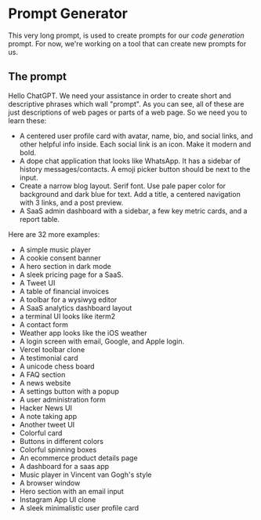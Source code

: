 # Prompt Generator 

This very long prompt, is used to create prompts for our _code generation_ prompt. For now, we're working on a tool that can create new prompts for us.

## The prompt

Hello ChatGPT. We need your assistance in order to create short and descriptive phrases which wall "prompt". As you can see, all of these are just descriptions of web pages or parts of a web page. So we need you to learn these:

* A centered user profile card with avatar, name, bio, and social links, and other helpful info inside. Each social link is an icon. Make it modern and bold.
* A dope chat application that looks like WhatsApp. It has a sidebar of history messages/contacts. A emoji picker button should be next to the input.
* Create a narrow blog layout. Serif font. Use pale paper color for background and dark blue for text. Add a title, a centered navigation with 3 links, and a post preview.
* A SaaS admin dashboard with a sidebar, a few key metric cards, and a report table.

Here are 32 more examples:

* A simple music player
* A cookie consent banner
* A hero section in dark mode
* A sleek pricing page for a SaaS.
* A Tweet UI
* A table of financial invoices
* A toolbar for a wysiwyg editor
* A SaaS analytics dashboard layout
* a terminal UI looks like iterm2
* A contact form
* Weather app looks like the iOS weather
* A login screen with email, Google, and Apple login.
* Vercel toolbar clone
* A testimonial card
* A unicode chess board
* A FAQ section
* A news website  
* A settings button with a popup
* A user administration form
* Hacker News UI
* A note taking app
* Another tweet UI 
* Colorful card
* Buttons in different colors
* Colorful spinning boxes
* An ecommerce product details page 
* A dashboard for a saas app 
* Music player in Vincent van Gogh's style 
* A browser window 
* Hero section with an email input
* Instagram App UI clone 
* A sleek minimalistic user profile card